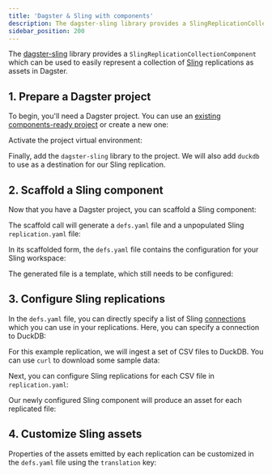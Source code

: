 ```yaml
---
title: 'Dagster & Sling with components'
description: The dagster-sling library provides a SlingReplicationCollectionComponent, which can be used to represent a collection of Sling replications as assets in Dagster.
sidebar_position: 200
---
```


The [dagster-sling](/integrations/libraries/sling) library provides a `SlingReplicationCollectionComponent` which can be used to easily represent a collection of [Sling](https://slingdata.io) replications as assets in Dagster.

## 1. Prepare a Dagster project

To begin, you'll need a Dagster project. You can use an [existing components-ready project](/guides/build/projects/moving-to-components/migrating-project) or create a new one:

<CliInvocationExample path="docs_snippets/docs_snippets/guides/components/integrations/sling-component/generated/1-scaffold-project.txt" />

Activate the project virtual environment:

<CliInvocationExample contents="source ../.venv/bin/activate" />

Finally, add the `dagster-sling` library to the project. We will also add `duckdb` to use as a destination for our Sling replication.

<CliInvocationExample path="docs_snippets/docs_snippets/guides/components/integrations/sling-component/generated/2-add-sling.txt" />

## 2. Scaffold a Sling component

Now that you have a Dagster project, you can scaffold a Sling component:

<CliInvocationExample path="docs_snippets/docs_snippets/guides/components/integrations/sling-component/generated/3-scaffold-sling-component.txt" />

The scaffold call will generate a `defs.yaml` file and a unpopulated Sling `replication.yaml` file:

<CliInvocationExample path="docs_snippets/docs_snippets/guides/components/integrations/sling-component/generated/4-tree.txt" />

In its scaffolded form, the `defs.yaml` file contains the configuration for your Sling workspace:

<CodeExample path="docs_snippets/docs_snippets/guides/components/integrations/sling-component/generated/5-component.yaml" title="my_project/defs/sling_ingest/defs.yaml" language="yaml" />

The generated file is a template, which still needs to be configured:

<CodeExample path="docs_snippets/docs_snippets/guides/components/integrations/sling-component/generated/6-replication.yaml" title="my_project/defs/sling_ingest/replication.yaml" language="yaml" />

## 3. Configure Sling replications

In the `defs.yaml` file, you can directly specify a list of Sling [connections](https://docs.slingdata.io/sling-platform/platform/connections) which you can use in your replications. Here, you can specify a connection to DuckDB:

<CodeExample path="docs_snippets/docs_snippets/guides/components/integrations/sling-component/generated/9-customized-component.yaml" title="my_project/defs/sling_ingest/defs.yaml" language="yaml" />

For this example replication, we will ingest a set of CSV files to DuckDB. You can use `curl` to download some sample data:

<CliInvocationExample path="docs_snippets/docs_snippets/guides/components/integrations/sling-component/generated/7-curl.txt" />

Next, you can configure Sling replications for each CSV file in `replication.yaml`:

<CodeExample path="docs_snippets/docs_snippets/guides/components/integrations/sling-component/generated/8-replication.yaml" title="my_project/defs/sling_ingest/replication.yaml" language="yaml" />

Our newly configured Sling component will produce an asset for each replicated file:

<WideContent maxSize={1100}>
<CliInvocationExample path="docs_snippets/docs_snippets/guides/components/integrations/sling-component/generated/10-list-defs.txt" />
</WideContent>

## 4. Customize Sling assets

Properties of the assets emitted by each replication can be customized in the `defs.yaml` file using the `translation` key:

<CodeExample path="docs_snippets/docs_snippets/guides/components/integrations/sling-component/generated/11-customized-component.yaml" title="my_project/defs/sling_ingest/defs.yaml" language="yaml" />

<WideContent maxSize={1100}>
<CliInvocationExample path="docs_snippets/docs_snippets/guides/components/integrations/sling-component/generated/12-list-defs.txt" />
</WideContent>
